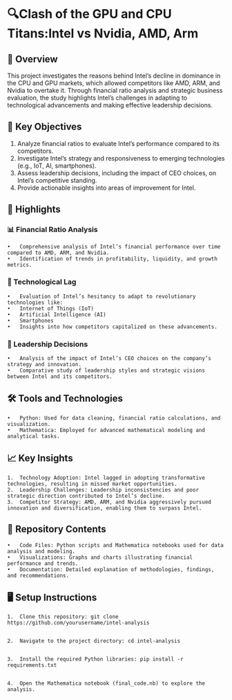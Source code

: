 # 🔍Clash of the GPU and CPU Titans:Intel vs Nvidia, AMD, Arm

## 📖 Overview

This project investigates the reasons behind Intel’s decline in dominance in the CPU and GPU markets, which allowed competitors like AMD, ARM, and Nvidia to overtake it. Through financial ratio analysis and strategic business evaluation, the study highlights Intel’s challenges in adapting to technological advancements and making effective leadership decisions.

## 🎯 Key Objectives
1. Analyze financial ratios to evaluate Intel’s performance compared to its competitors.
2. Investigate Intel’s strategy and responsiveness to emerging technologies (e.g., IoT, AI, smartphones).
3. Assess leadership decisions, including the impact of CEO choices, on Intel’s competitive standing.
4. Provide actionable insights into areas of improvement for Intel.

## 🔑 Highlights

### 📊 Financial Ratio Analysis
	•	Comprehensive analysis of Intel’s financial performance over time compared to AMD, ARM, and Nvidia.
	•	Identification of trends in profitability, liquidity, and growth metrics.

### 🧠 Technological Lag
	•	Evaluation of Intel’s hesitancy to adapt to revolutionary technologies like:
	•	Internet of Things (IoT)
	•	Artificial Intelligence (AI)
	•	Smartphones
	•	Insights into how competitors capitalized on these advancements.

### 🏢 Leadership Decisions
	•	Analysis of the impact of Intel’s CEO choices on the company’s strategy and innovation.
	•	Comparative study of leadership styles and strategic visions between Intel and its competitors.

## 🛠️ Tools and Technologies
	•	Python: Used for data cleaning, financial ratio calculations, and visualization.
	•	Mathematica: Employed for advanced mathematical modeling and analytical tasks.

## 📈 Key Insights
	1.	Technology Adoption: Intel lagged in adopting transformative technologies, resulting in missed market opportunities.
	2.	Leadership Challenges: Leadership inconsistencies and poor strategic direction contributed to Intel’s decline.
	3.	Competitor Strategy: AMD, ARM, and Nvidia aggressively pursued innovation and diversification, enabling them to surpass Intel.

## 📂 Repository Contents
	•	Code Files: Python scripts and Mathematica notebooks used for data analysis and modeling.
	•	Visualizations: Graphs and charts illustrating financial performance and trends.
	•	Documentation: Detailed explanation of methodologies, findings, and recommendations.

## 🖥️ Setup Instructions
	1.	Clone this repository: git clone https://github.com/yourusername/intel-analysis


	2.	Navigate to the project directory: cd intel-analysis


	3.	Install the required Python libraries: pip install -r requirements.txt


	4.	Open the Mathematica notebook (final_code.nb) to explore the analysis.

